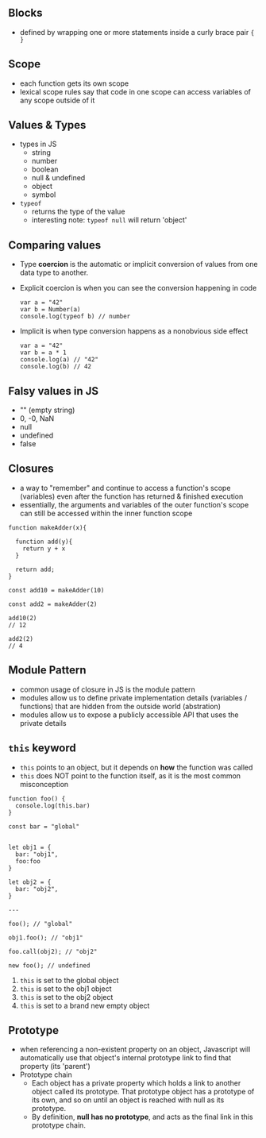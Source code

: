 ## Blocks

- defined by wrapping one or more statements inside a curly brace pair `{ }`

## Scope

- each function gets its own scope
- lexical scope rules say that code in one scope can access variables of any scope outside of it

## Values & Types

- types in JS
  - string
  - number
  - boolean
  - null & undefined
  - object
  - symbol
- `typeof`
  - returns the type of the value
  - interesting note: `typeof null` will return 'object'

## Comparing values

- Type <strong>coercion</strong> is the automatic or implicit conversion of values from one data type to another.
- Explicit coercion is when you can see the conversion happening in code

  ```
  var a = "42"
  var b = Number(a)
  console.log(typeof b) // number
  ```

- Implicit is when type conversion happens as a nonobvious side effect

  ```
  var a = "42"
  var b = a * 1
  console.log(a) // "42"
  console.log(b) // 42
  ```

## Falsy values in JS

- "" (empty string)
- 0, -0, NaN
- null
- undefined
- false

## Closures

- a way to "remember" and continue to access a function's scope (variables) even after the function has returned & finished execution
- essentially, the arguments and variables of the outer function's scope can still be accessed within the inner function scope

```
function makeAdder(x){

  function add(y){
    return y + x
  }

  return add;
}

const add10 = makeAdder(10)

const add2 = makeAdder(2)

add10(2)
// 12

add2(2)
// 4
```

## Module Pattern

- common usage of closure in JS is the module pattern
- modules allow us to define private implementation details (variables / functions) that are hidden from the outside world (abstration)
- modules allow us to expose a publicly accessible API that uses the private details

## `this` keyword

- `this` points to an object, but it depends on <strong>how</strong> the function was called
- `this` does NOT point to the function itself, as it is the most common misconception

```
function foo() {
  console.log(this.bar)
}

const bar = "global"


let obj1 = {
  bar: "obj1",
  foo:foo
}

let obj2 = {
  bar: "obj2",
}

---

foo(); // "global"

obj1.foo(); // "obj1"

foo.call(obj2); // "obj2"

new foo(); // undefined

```

1. `this` is set to the global object
2. `this` is set to the obj1 object
3. `this` is set to the obj2 object
4. `this` is set to a brand new empty object

## Prototype

- when referencing a non-existent property on an object, Javascript will automatically use that object's internal prototype link to find that property (its 'parent')
- Prototype chain
  - Each object has a private property which holds a link to another object called its prototype. That prototype object has a prototype of its own, and so on until an object is reached with null as its prototype.
  - By definition, <strong>null has no prototype</strong>, and acts as the final link in this prototype chain.
